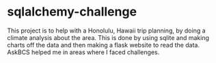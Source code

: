 # sqlalchemy-challenge
This project is to help with a Honolulu, Hawaii trip planning, by doing a climate analysis about the area. This is done by using sqlite and making charts off the data and then making a flask website to read the data.
AskBCS helped me in areas where I faced challenges.
